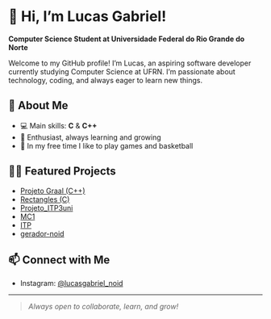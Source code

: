# 👋 Hi, I’m Lucas Gabriel!

**Computer Science Student at Universidade Federal do Rio Grande do Norte**

Welcome to my GitHub profile! I’m Lucas, an aspiring software developer currently studying Computer Science at UFRN. I’m passionate about technology, coding, and always eager to learn new things.

## 🚀 About Me
- 💻 Main skills: **C** & **C++**
- 🌱 Enthusiast, always learning and growing
- 🏀 In my free time I like to play games and basketball

## 🧑‍💻 Featured Projects

- [Projeto Graal (C++)](https://github.com/selan-active-classes/t02-projeto-graal-lucas1noid)
- [Rectangles (C)](https://github.com/selan-active-classes/a01-rectangles-lucas1noid)
- [Projeto_ITP3uni](https://github.com/lucas1noid/Projeto_ITP3uni)
- [MC1](https://github.com/lucas1noid/MC1)
- [ITP](https://github.com/lucas1noid/ITP)
- [gerador-noid](https://github.com/lucas1noid/gerador-noid)

## 📫 Connect with Me

- Instagram: [@lucasgabriel_noid](https://instagram.com/lucasgabriel_noid)

---

> _Always open to collaborate, learn, and grow!_

<!--
**lucas1noid/lucas1noid** is a ✨ _special_ ✨ repository because its `README.md` (this file) appears on your GitHub profile.

Here are some ideas to get you started:

- 🔭 I’m currently working on ...
- 🌱 I’m currently learning ...
- 👯 I’m looking to collaborate on ...
- 🤔 I’m looking for help with ...
- 💬 Ask me about ...
- 📫 How to reach me: ...
- 😄 Pronouns: ...
- ⚡ Fun fact: ...
-->
